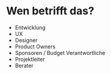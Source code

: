 # Wen betrifft das?

- Entwicklung
- UX
- Designer
- Product Owners
- Sponsoren / Budget Verantwortliche
- Projektleiter
- Berater
